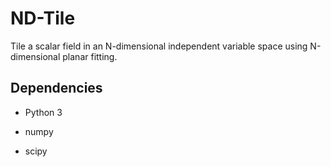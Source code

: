 # ND-Tile

Tile a scalar field in an N-dimensional independent variable space using N-dimensional planar fitting.

## Dependencies

* Python 3

* numpy

* scipy
